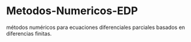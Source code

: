 # Metodos-Numericos-EDP
métodos numéricos para ecuaciones diferenciales parciales basados en diferencias finitas. 
